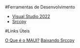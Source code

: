 ﻿#Ferramentas de Desenvolvimento
- [Visual Studio 2022](https://visualstudio.microsoft.com/pt-br/downloads/)
- [Srccpy](https://github.com/Genymobile/scrcpy)

#Links Úteis

[O Que é o MAUI?](https://learn.microsoft.com/pt-br/dotnet/maui/what-is-maui)
[Baixando Srccpy](https://github.com/Genymobile/scrcpy/blob/master/doc/windows.md)